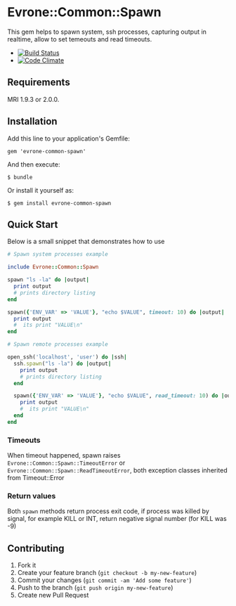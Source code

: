 # Evrone::Common::Spawn

This gem helps to spawn system, ssh processes, capturing output in realtime,
allow to set temeouts and read timeouts.

* [![Build Status](https://travis-ci.org/evrone/evrone-common-spawn.png)](https://travis-ci.org/evrone/evrone-common-spawn)
* [![Code Climate](https://codeclimate.com/github/evrone/evrone-common-spawn.png)](https://codeclimate.com/github/evrone/evrone-common-spawn)

## Requirements

MRI 1.9.3 or 2.0.0.

## Installation

Add this line to your application's Gemfile:

    gem 'evrone-common-spawn'

And then execute:

    $ bundle

Or install it yourself as:

    $ gem install evrone-common-spawn

## Quick Start

Below is a small snippet that demonstrates how to use

```ruby
# Spawn system processes example

include Evrone::Common::Spawn

spawn "ls -la" do |output|
  print output
  # prints directory listing
end

spawn({'ENV_VAR' => 'VALUE'}, "echo $VALUE", timeout: 10) do |output|
  print output
  #  its print "VALUE\n"
end
```


```ruby
# Spawn remote processes example

open_ssh('localhost', 'user') do |ssh|
  ssh.spawn("ls -la") do |output|
    print output
    # prints directory listing
  end

  spawn({'ENV_VAR' => 'VALUE'}, "echo $VALUE", read_timeout: 10) do |output|
    print output
    #  its print "VALUE\n"
  end
end

```

### Timeouts

When timeout happened, spawn raises ```Evrone::Common::Spawn::TimeoutError``` or
```Evrone::Common::Spawn::ReadTimeoutError```, both exception classes inherited
from Timeout::Error

### Return values

Both ```spawn``` methods return process exit code, if process was killed by signal, for example
KILL or INT, return negative signal number (for KILL was -9)

## Contributing

1. Fork it
2. Create your feature branch (`git checkout -b my-new-feature`)
3. Commit your changes (`git commit -am 'Add some feature'`)
4. Push to the branch (`git push origin my-new-feature`)
5. Create new Pull Request

